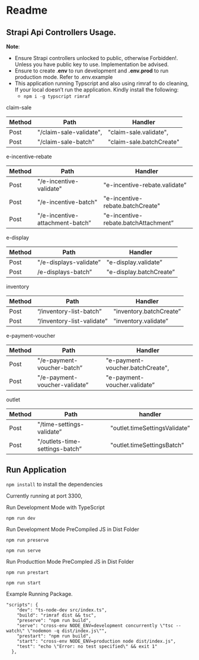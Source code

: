 # Readme

## Strapi Api Controllers Usage.

**Note**: 

- Ensure Strapi controllers unlocked to public, otherwise Forbidden!. Unless you have public key to use. Implementation be advised.
- Ensure to create .**env** to run development and **.env.prod** to run production mode. Refer to .env.example
- This application running Typscript and also using rimraf to do cleaning, If your local doesn’t run the application. Kindly install the following:
    - `npm i -g typscript rimraf`

 

claim-sale

| Method | Path | Handler |
| --- | --- | --- |
| Post | "/claim-sale-validate", | "claim-sale.validate", |
| Post | "/claim-sale-batch” | "claim-sale.batchCreate" |

e-incentive-rebate

| Method | Path | Handler |
| --- | --- | --- |
| Post | "/e-incentive-validate" | "e-incentive-rebate.validate” |
| Post | "/e-incentive-batch" | "e-incentive-rebate.batchCreate" |
| Post | "/e-incentive-attachment-batch” | "e-incentive-rebate.batchAttachment” |

e-display

| Method | Path | Handler |
| --- | --- | --- |
| Post | "/e-displays-validate” | "e-display.validate” |
| Post | /e-displays-batch” | "e-display.batchCreate” |

inventory

| Method | Path | Handler |
| --- | --- | --- |
| Post | “/inventory-list-batch” | "inventory.batchCreate” |
| Post | “/inventory-list-validate” | "inventory.validate” |

e-payment-voucher

| Method | Path | Handler |
| --- | --- | --- |
| Post | "/e-payment-voucher-batch” | "e-payment-voucher.batchCreate", |
| Post | "/e-payment-voucher-validate” | "e-payment-voucher.validate” |

outlet

| Method | Path | handler |
| --- | --- | --- |
| Post | "/time-settings-validate” | "outlet.timeSettingsValidate” |
| Post | "/outlets-time-settings-batch” | "outlet.timeSettingsBatch” |

## Run Application

`npm install` to install the dependencies

Currently running at port 3300, 

Run Development Mode with TypeScript

`npm run dev` 

Run Development Mode PreCompiled JS in Dist Folder

`npm run preserve`

`npm run serve`

Run Producttion Mode PreCompled JS in Dist Folder

`npm run prestart`

`npm run start`

Example Running Package.

```tsx
"scripts": {
    "dev": "ts-node-dev src/index.ts",
    "build": "rimraf dist && tsc",
    "preserve": "npm run build",
    "serve": "cross-env NODE_ENV=development concurrently \"tsc --watch\" \"nodemon -q dist/index.js\"",
    "prestart": "npm run build",
    "start": "cross-env NODE_ENV=production node dist/index.js",
    "test": "echo \"Error: no test specified\" && exit 1"
  },
```